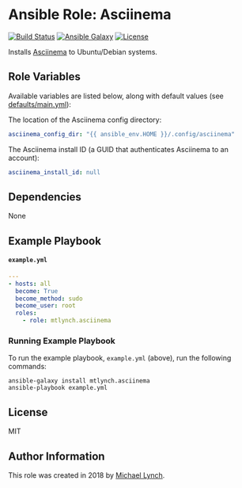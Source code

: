 # Ansible Role: Asciinema

[![Build Status](https://travis-ci.org/mtlynch/ansible-role-asciinema.svg?branch=master)](https://travis-ci.org/mtlynch/ansible-role-asciinema)
[![Ansible Galaxy](https://img.shields.io/badge/ansible--galaxy-asciinema-blue.svg?style=flat-square)](https://galaxy.ansible.com/mtlynch/asciinema)
[![License](http://img.shields.io/:license-mit-blue.svg?style=flat-square)](LICENSE)

Installs [Asciinema](https://asciinema.org) to Ubuntu/Debian systems.

## Role Variables

Available variables are listed below, along with default values (see [defaults/main.yml](defaults/main.yml)):

The location of the Asciinema config directory:

```yaml
asciinema_config_dir: "{{ ansible_env.HOME }}/.config/asciinema"
```

The Asciinema install ID (a GUID that authenticates Asciinema to an account):

```yaml
asciinema_install_id: null
```

## Dependencies

None

## Example Playbook

#### `example.yml`

```yaml
---
- hosts: all
  become: True
  become_method: sudo
  become_user: root
  roles:
    - role: mtlynch.asciinema
```

### Running Example Playbook

To run the example playbook, `example.yml` (above), run the following commands:

```shell
ansible-galaxy install mtlynch.asciinema
ansible-playbook example.yml
```

## License

MIT

## Author Information

This role was created in 2018 by [Michael Lynch](https://mtlynch.io).
